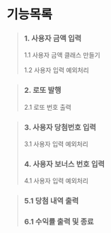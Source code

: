   기능목록
============================
>### 1. 사용자 금액 입력
> 1.1 사용자 금액 클래스 만들기
> 
> 1.2 사용자 입력 예외처리

>### 2. 로또 발행
> 2.1 로또 번호 출력

>### 3. 사용자 당첨번호 입력
> 3.1 사용자 입력 예외처리
>### 4. 사용자 보너스 번호 입력
> 4.1 사용자 입력 예외처리

>### 5.1 당첨 내역 출력
>### 6.1 수익률 출력 및 종료



